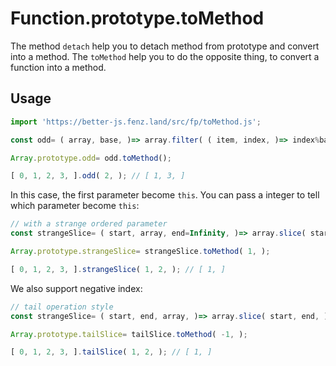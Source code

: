 # Function.prototype.toMethod

The method `detach` help you to detach method from prototype and convert into a method. 
The `toMethod` help you to do the opposite thing, to convert a function into a method. 

## Usage

```javascript
import 'https://better-js.fenz.land/src/fp/toMethod.js';

const odd= ( array, base, )=> array.filter( ( item, index, )=> index%base, );

Array.prototype.odd= odd.toMethod();

[ 0, 1, 2, 3, ].odd( 2, ); // [ 1, 3, ]
```
In this case, the first parameter become `this`. You can pass a integer to tell which parameter become `this`:

```javascript
// with a strange ordered parameter
const strangeSlice= ( start, array, end=Infinity, )=> array.slice( start, end, );

Array.prototype.strangeSlice= strangeSlice.toMethod( 1, );

[ 0, 1, 2, 3, ].strangeSlice( 1, 2, ); // [ 1, ]
```

We also support negative index:

```javascript
// tail operation style
const strangeSlice= ( start, end, array, )=> array.slice( start, end, );

Array.prototype.tailSlice= tailSlice.toMethod( -1, );

[ 0, 1, 2, 3, ].tailSlice( 1, 2, ); // [ 1, ]
```
